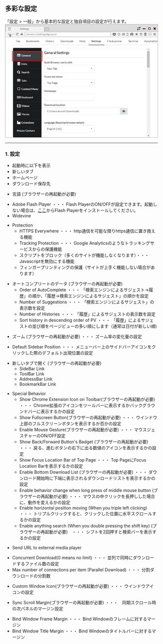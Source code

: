 ## 多彩な設定

「設定 > 一般」から基本的な設定と独自項目の設定が行えます。
![various-settings](img/various-settings.png)

*********

### 1. 設定

- 起動時に以下を表示  
- 新しいタブ  
- ホームページ
- ダウンロード保存先

<span/>

- 言語 (ブラウザーの再起動が必要) 

<span/>

- Adobe Flash Player ・・・ Flash PlayerのON/OFFが設定できます。起動しない場合は、[ここ](https://get.adobe.com/flashplayer/)からFlash Playerをインストールしてください。
- Widevine

<span/>

- Protection  
    - HTTPS Everywhere ・・・ http通信を可能な限りhttps通信に置き換える機能
    - Tracking Protection ・・・ Google Analyticsのようなトラッキングサービスからの保護機能
    - スクリプトをブロック（多くのサイトが機能しなくなります）・・・ Javascriptを無効にする機能
    - フィンガープリンティングの保護（サイトが上手く機能しない場合があります）

<span/>

- オートコンプリートのデータ (ブラウザーの再起動が必要)  
    - Order of AutoComplete ・・・ 「検索エンジンによるサジェスト→履歴」の順か、「履歴→検索エンジンによるサジェスト」の順かを設定
    - Number of Suggestions ・・・ 「検索エンジンによるサジェスト」の表示数を設定
    - Number of Histories ・・・ 「履歴」によるサジェストの表示数を設定
    - Sort history in descending order of PV ・・・ 「履歴」によるサジェストの並び順をページビューの多い順にします（通常は日付が新しい順)

<span/>

- ズーム (ブラウザーの再起動が必要) ・・・ ズーム率の変化量の設定

<span/>

- Default Sidebar Position ・・・ メニューバー上のサイドバーアイコンをクリックした際のデフォルト出現位置の設定

<span/>

- 新しいタブで開く (ブラウザーの再起動が必要)  
    - SideBar Link  
    - ToolBar Link  
    - AddressBar Link  
    - BookmarkBar Link

<span/>

- Special Behavior  
    - Show Chrome Extension Icon on Toolbar(ブラウザーの再起動が必要) ・・・ Chrome拡張のアイコンをツールバーに表示するかバックグラウンドバーに表示するかの設定
    - Show Fullscreen Button(ブラウザーの再起動が必要) ・・・ ウインドウ上部のフルスクリーンボタンを表示するか否かの設定
    - Enable Mouse Gesture(ブラウザーの再起動が必要)  ・・・ マウスジェスチャーのON/OFF設定
    - Show Back/Forward Button's Badget (ブラウザーの再起動が必要) ・・・ 戻る、進むボタンの右下に出る数値のアイコンを表示するかの設定
    - Show Focus Location Bar of Top Page ・・・ Top PageにFocus Location Barを表示するかの設定
    - Enable Bottom Download List (ブラウザーの再起動が必要) ・・・ ダウンロード開始時に下端に表示されるダウンロードリストを表示するかの設定
    - Enable behavior change when long press of middle mouse button (ブラウザーの再起動が必要) ・・・ マウスの中クリックを長押しした場合に、動作を変えるかの設定
    - Enable horizontal position moving (When you triple left clicking) ・・・ トリプルクリックすると、クリックした位置に水平スクロールするかの設定
    - Enable anything search (When you double pressing the shift key) (ブラウザーの再起動が必要)　・・・ シフトを2回押すと検索バーを表示するかの設定

<span/>

- Send URL to external media player  

<span/>

- Concurrent Download(0 means no limit) ・・・ 並列で同時にダウンロードするファイル数の設定
- Max number of connections per item (Parallel Download) ・・・ 分割ダウンロードの分割数 

<span/>

- Custom Window Icon(ブラウザーの再起動が必要) ・・・ ウインドウアイコンの設定

<span/>

- Sync Scroll Margin(ブラウザーの再起動が必要) ・・・　同期スクロール時の次パネルのマージン設定

<span/>

- Bind Window Frame Margin ・・・ Bind Windowのフレームに対するマージン
- Bind Window Title Margin ・・・ Bind Windowのタイトルバーに対するマージン
